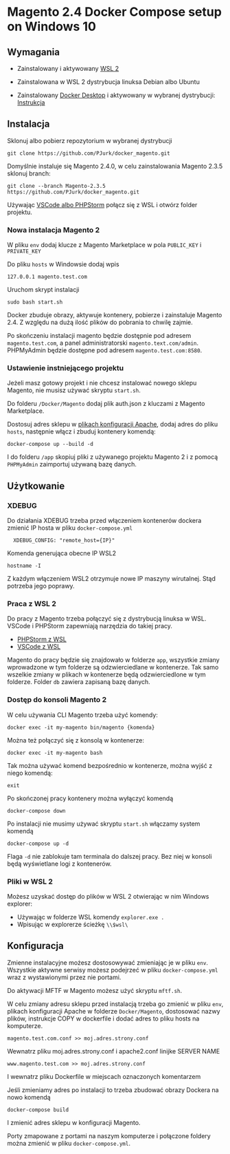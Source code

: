 # Magento 2.4 Docker Compose setup on Windows 10

## Wymagania

* Zainstalowany i aktywowany [WSL 2](https://docs.microsoft.com/en-us/windows/wsl/install-win10#update-to-wsl-2 "Instrukcja instalacji WSL 2")

* Zainstalowana w WSL 2 dystrybucja linuksa Debian albo Ubuntu

* Zainstalowany [Docker Desktop](https://hub.docker.com/editions/community/docker-ce-desktop-windows "Docker Desktop") i aktywowany w wybranej dystrybucji: [Instrukcja](https://docs.docker.com/docker-for-windows/wsl/ "Instrukcja aktywacji")

## Instalacja

Sklonuj albo pobierz repozytorium w wybranej dystrybucji

    git clone https://github.com/PJurk/docker_magento.git

Domyślnie instaluje się Magento 2.4.0, w celu zainstalowania Magento 2.3.5 sklonuj branch:

    git clone --branch Magento-2.3.5 https://github.com/PJurk/docker_magento.git

Używając [VSCode albo PHPStorm](#Użytkowanie) połącz się z WSL i otwórz folder projektu.

### Nowa instalacja Magento 2

W pliku `env` dodaj klucze z Magento Marketplace w pola `PUBLIC_KEY` i `PRIVATE_KEY`

Do pliku `hosts` w Windowsie dodaj wpis

    127.0.0.1 magento.test.com

Uruchom skrypt instalacji

    sudo bash start.sh

Docker zbuduje obrazy, aktywuje kontenery, pobierze i zainstaluje Magento 2.4. Z względu na dużą ilość plików do pobrania to chwilę zajmie.

Po skończeniu instalacji magento będzie dostępnie pod adresem `magento.test.com`, a panel administratorski `magento.text.com/admin`.
PHPMyAdmin będzie dostępne pod adresem `magento.test.com:8580`.

### Ustawienie instniejącego projektu

Jeżeli masz gotowy projekt i nie chcesz instalować nowego sklepu Magento, nie musisz używać skryptu `start.sh`.

Do folderu `/Docker/Magento` dodaj plik auth.json z kluczami z Magento Marketplace.

Dostosuj adres sklepu w [plikach konfiguracji Apache](#konfiguracja), dodaj adres do pliku `hosts`, następnie włącz i zbuduj kontenery komendą:

    docker-compose up --build -d

I do folderu `/app` skopiuj pliki z używanego projektu Magento 2 i z pomocą `PHPMyAdmin` zaimportuj używaną bazę danych.

## Użytkowanie

### XDEBUG

Do działania XDEBUG trzeba przed włączeniem kontenerów dockera zmienić IP hosta w pliku `docker-compose.yml`

      XDEBUG_CONFIG: "remote_host={IP}" 

Komenda generująca obecne IP WSL2

    hostname -I 

Z każdym włączeniem WSL2 otrzymuje nowe IP
maszyny wirutalnej. Stąd potrzeba jego poprawy.

### Praca z WSL 2

Do pracy z Magento trzeba połączyć się z dystrybucją linuksa w WSL. VSCode i PHPStorm zapewniają narzędzia do takiej pracy.

* [PHPStorm z WSL](https://blog.jetbrains.com/phpstorm/2020/06/phpstorm-2020-1-2-is-released/ "Instrukcja połączenia z WSL w PHPStorm")
* [VSCode z WSL](https://code.visualstudio.com/docs/remote/wsl-tutorial "Instrukcja połączenia z WSL w VSCode")

Magento do pracy będzie się znajdowało w folderze `app`, wszystkie zmiany wprowadzone w tym folderze są odzwierciedlane w kontenerze. Tak samo wszelkie zmiany w plikach w kontenerze będą odzwierciedlone w tym folderze.
Folder `db` zawiera zapisaną bazę danych.

### Dostęp do konsoli Magento 2

W celu używania CLI Magento trzeba użyć komendy:

    docker exec -it my-magento bin/magento {komenda}

Można też połączyć się z konsolą w kontenerze:
    
    docker exec -it my-magento bash

Tak można używać komend bezpośrednio w kontenerze, można wyjść z niego komendą:
    
    exit

Po skończonej pracy kontenery można wyłączyć komendą

    docker-compose down
    
 
Po instalacji nie musimy używać skryptu `start.sh` włączamy system komendą 
    
    docker-compose up -d

Flaga `-d` nie zablokuje tam terminala do dalszej pracy. Bez niej w konsoli będą wyświetlane logi z kontenerów.

### Pliki w WSL 2

Możesz uzyskać dostęp do plików w WSL 2 otwierając w nim Windows explorer:

* Używając w folderze WSL komendy `explorer.exe .`
* Wpisując w explorerze ścieżkę `\\$wsl\`

## Konfiguracja

Zmienne instalacyjne możesz dostosowywać zmieniając je w pliku `env`.
Wszystkie aktywne serwisy możesz podejrzeć w pliku `docker-compose.yml` wraz z wystawionymi przez nie portami.

Do aktywacji MFTF w Magento możesz użyć skryptu `mftf.sh`.

W celu zmiany adresu sklepu przed instalacją trzeba go zmienić w pliku `env`, plikach konfiguracji Apache w folderze `Docker/Magento`, dostosować nazwy plików, instrukcje COPY w dockerfile i dodać adres to pliku hosts na komputerze.

    magento.test.com.conf >> moj.adres.strony.conf

Wewnatrz pliku  moj.adres.strony.conf i apache2.conf linijke SERVER NAME

    www.magento.test.com >> moj.adres.strony.conf

I wewnatrz pliku Dockerfile w miejscach oznaczonych komentarzem

Jeśli zmieniamy adres po instalacji to trzeba zbudować obrazy Dockera na nowo komendą
    
    docker-compose build
    
I zmienić adres sklepu w konfiguracji Magento.

Porty zmapowane z portami na naszym komputerze i połączone foldery można zmienić w pliku `docker-compose.yml`.